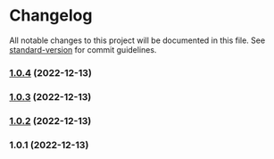 # Changelog

All notable changes to this project will be documented in this file. See [standard-version](https://github.com/conventional-changelog/standard-version) for commit guidelines.

### [1.0.4](https://github.com/FEMessage/log-viewer/compare/v1.0.3...v1.0.4) (2022-12-13)

### [1.0.3](https://github.com/FEMessage/log-viewer/compare/v1.0.2...v1.0.3) (2022-12-13)

### [1.0.2](https://github.com/FEMessage/log-viewer/compare/v1.0.1...v1.0.2) (2022-12-13)

### 1.0.1 (2022-12-13)
